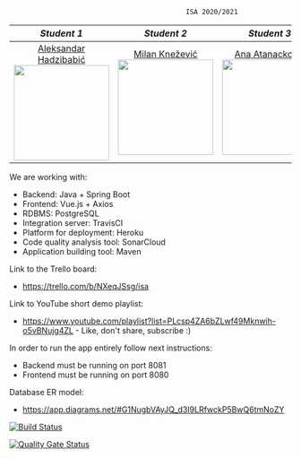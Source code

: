                                                 ISA 2020/2021
                                                                          
                                                                          
                                                                          
|       *Student 1*       |       *Student 2*       |       *Student 3*       |       *Student 4*       |
|:----------------------:|:----------------------:|:----------------------:|:----------------------:|
| [Aleksandar Hadzibabić](https://github.com/hadzija7) <br> <img src="https://avatars.githubusercontent.com/u/48260177?s=400&u=b07fa110e3f103696281edb4db816d2f71be2f14&v=4" width="170" height="170"> | [Milan Knežević](https://github.com/lemara98) <br> <img src="https://avatars.githubusercontent.com/u/58090742?s=400&u=eb8c1c59d99b1ca6475c21c7dad1eadcb6de9abf&v=4" width="170" height="170"> | [Ana Atanacković](https://github.com/Ana00000/) <br> <img src="https://avatars.githubusercontent.com/u/57576323?s=400&u=1ef5aae0fac636355c779a07004eb66378464adc&v=4" width="170" height="170"> | [Stefan Petrović](https://github.com/stefanwert) <br> <img src="https://avatars.githubusercontent.com/u/58173887?s=400&u=c02f2b1eebb5aad5c780172883a3baf36995204b&v=4" width="170" height="170"> |

We are working with:
- Backend: Java + Spring Boot
- Frontend: Vue.js + Axios
- RDBMS: PostgreSQL 
- Integration server: TravisCI
- Platform for deployment: Heroku
- Code quality analysis tool: SonarCloud
- Application building tool: Maven


Link to the Trello board:
- https://trello.com/b/NXeqJSsg/isa

Link to YouTube short demo playlist:
- https://www.youtube.com/playlist?list=PLcsp4ZA6bZLwf49Mknwih-o5vBNujg4ZL - Like, don't share, subscribe :)

In order to run the app entirely follow next instructions:

- Backend must be running on port 8081
- Frontend must be running on port 8080


Database ER model:
- https://app.diagrams.net/#G1NugbVAyJQ_d3I9LRfwckP5BwQ6tmNoZY

[![Build Status](https://travis-ci.com/Ana00000/ISA.svg?branch=develop)](https://travis-ci.com/Ana00000/ISA)

[![Quality Gate Status](https://sonarcloud.io/api/project_badges/measure?project=62adfa5916c38802afea330d937327c322642b84&metric=alert_status)](https://sonarcloud.io/dashboard?id=62adfa5916c38802afea330d937327c322642b84)






